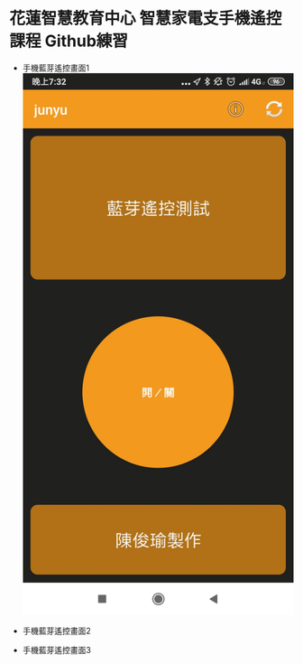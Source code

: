# 花蓮智慧教育中心 智慧家電支手機遙控課程 Github練習

* 手機藍芽遙控畫面1
![alt 文字](test1.jpg "手機畫面截圖1")
* 手機藍芽遙控畫面2

* 手機藍芽遙控畫面3
